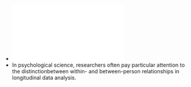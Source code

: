 - ![These aren't the effects you're looking for.pdf](../assets/These_aren't_the_effects_you're_looking_for_1634001689977_0.pdf)
- In psychological science, researchers often pay particular attention to the distinctionbetween within- and between-person relationships in longitudinal data analysis.